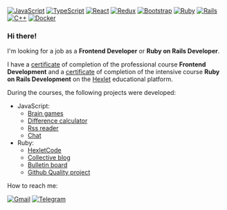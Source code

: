 <!--
https://github.com/Ileriayo/markdown-badges
![ESLint](https://img.shields.io/badge/ESLint-4B3263?style=for-the-badge&logo=eslint&logoColor=white)
![Socket.io](https://img.shields.io/badge/Socket.io-black?style=for-the-badge&logo=socket.io&badgeColor=010101)
![Docker](https://img.shields.io/badge/docker-%230db7ed.svg?style=for-the-badge&logo=docker&logoColor=white)
![NodeJS](https://img.shields.io/badge/node.js-6DA55F?style=for-the-badge&logo=node.js&logoColor=white)
-->
[![JavaScript](https://img.shields.io/badge/javascript-%23323330.svg?style=for-the-badge&logo=javascript&logoColor=%23F7DF1E)](https://github.com/maddbuzz)
[![TypeScript](https://img.shields.io/badge/typescript-%23007ACC.svg?style=for-the-badge&logo=typescript&logoColor=white)](https://github.com/maddbuzz)
[![React](https://img.shields.io/badge/react-%2320232a.svg?style=for-the-badge&logo=react&logoColor=%2361DAFB)](https://github.com/maddbuzz)
[![Redux](https://img.shields.io/badge/redux-%23593d88.svg?style=for-the-badge&logo=redux&logoColor=white)](https://github.com/maddbuzz)
[![Bootstrap](https://img.shields.io/badge/bootstrap-%238511FA.svg?style=for-the-badge&logo=bootstrap&logoColor=white)](https://github.com/maddbuzz)
[![Ruby](https://img.shields.io/badge/ruby-%23CC342D.svg?style=for-the-badge&logo=ruby&logoColor=white)](https://github.com/maddbuzz)
[![Rails](https://img.shields.io/badge/rails-%23CC0000.svg?style=for-the-badge&logo=ruby-on-rails&logoColor=white)](https://github.com/maddbuzz)
[![C++](https://img.shields.io/badge/c++-%2300599C.svg?style=for-the-badge&logo=c%2B%2B&logoColor=white)](https://github.com/maddbuzz)
[![Docker](https://img.shields.io/badge/docker-%230db7ed.svg?style=for-the-badge&logo=docker&logoColor=white)](https://github.com/maddbuzz)


### Hi there!

I'm looking for a job as a **Frontend Developer** or **Ruby on Rails Developer**.

I have a [certificate](https://drive.google.com/file/d/1Ba_owkoangvVLHdxzGA-JQFopf9IPNT1/preview) of completion of the professional course **Frontend Development** and a [certificate](https://drive.google.com/file/d/1DqNn51ilbYpPupLZX3Q6Pco_x_eQC6lZ/preview) of completion of the intensive course **Ruby on Rails Development** on the [Hexlet](https://hexlet.io/) educational platform.

During the courses, the following projects were developed:
- JavaScript:
  - [Brain games](https://github.com/maddbuzz/frontend-project-lvl1)
  - [Difference calculator](https://github.com/maddbuzz/frontend-project-46)
  - [Rss reader](https://github.com/maddbuzz/frontend-project-11)
  - [Chat](https://github.com/maddbuzz/frontend-project-12)
- Ruby:
  - [HexletCode](https://github.com/maddbuzz/rails-project-63)
  - [Collective blog](https://github.com/maddbuzz/rails-project-64)
  - [Bulletin board](https://github.com/maddbuzz/rails-project-65)
  - [Github Quality project](https://github.com/maddbuzz/rails-project-66)

How to reach me:  

[![Gmail](https://img.shields.io/badge/Gmail-D14836?style=for-the-badge&logo=gmail&logoColor=white)](mailto:maddbuzz@gmail.com)
[![Telegram](https://img.shields.io/badge/Telegram-2CA5E0?style=for-the-badge&logo=telegram&logoColor=white)](https://t.me/m4dd6u22)
  
<!--
**maddbuzz/maddbuzz** is a ✨ _special_ ✨ repository because its `README.md` (this file) appears on your GitHub profile.
-->
